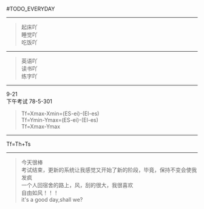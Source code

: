 #TODO_EVERYDAY  
* * *
>起床吖  
>睡觉吖  
>吃饭吖  
* * *
>英语吖  
>读书吖  
>练字吖  
* * *
9-21  
下午考试 78-5-301

>Tf=Xmax-Xmin=(ES-ei)-(EI-es)  
>Tf=Ymin-Ymax=(ES-ei)-(EI-es)  
>Tf=Xmax-Ymax  
* * *
Tf=Th+Ts  
* * *

>今天很棒  
>考试结束，更新的系统让我感觉又开始了新的阶段，毕竟，保持不变会使我发疯  
>一个人回宿舍的路上，风，刮的很大，我很喜欢  
>自由如风！！！  
>it's a good day,shall we?

